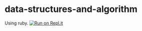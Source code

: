 # data-structures-and-algorithm
Using ruby.
[![Run on Repl.it](https://repl.it/badge/github/deepakhb2/data-structures-and-algorithm)](https://repl.it/github/deepakhb2/data-structures-and-algorithm)